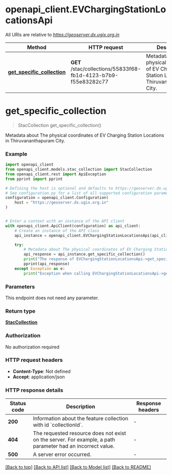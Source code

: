 # openapi_client.EVChargingStationLocationsApi

All URIs are relative to *https://geoserver.dx.ugix.org.in*

Method | HTTP request | Description
------------- | ------------- | -------------
[**get_specific_collection**](EVChargingStationLocationsApi.md#get_specific_collection) | **GET** /stac/collections/55833f68-fb1d-4123-b7b9-f55e83282c77 | Metadata about The physical coordinates of EV Charging Station Locations in Thiruvananthapuram City.


# **get_specific_collection**
> StacCollection get_specific_collection()

Metadata about The physical coordinates of EV Charging Station Locations in Thiruvananthapuram City.

### Example


```python
import openapi_client
from openapi_client.models.stac_collection import StacCollection
from openapi_client.rest import ApiException
from pprint import pprint

# Defining the host is optional and defaults to https://geoserver.dx.ugix.org.in
# See configuration.py for a list of all supported configuration parameters.
configuration = openapi_client.Configuration(
    host = "https://geoserver.dx.ugix.org.in"
)


# Enter a context with an instance of the API client
with openapi_client.ApiClient(configuration) as api_client:
    # Create an instance of the API class
    api_instance = openapi_client.EVChargingStationLocationsApi(api_client)

    try:
        # Metadata about The physical coordinates of EV Charging Station Locations in Thiruvananthapuram City.
        api_response = api_instance.get_specific_collection()
        print("The response of EVChargingStationLocationsApi->get_specific_collection:\n")
        pprint(api_response)
    except Exception as e:
        print("Exception when calling EVChargingStationLocationsApi->get_specific_collection: %s\n" % e)
```



### Parameters

This endpoint does not need any parameter.

### Return type

[**StacCollection**](StacCollection.md)

### Authorization

No authorization required

### HTTP request headers

 - **Content-Type**: Not defined
 - **Accept**: application/json

### HTTP response details

| Status code | Description | Response headers |
|-------------|-------------|------------------|
**200** | Information about the feature collection with id &#x60;collectionId&#x60;. |  -  |
**404** | The requested resource does not exist on the server. For example, a path parameter had an incorrect value. |  -  |
**500** | A server error occurred. |  -  |

[[Back to top]](#) [[Back to API list]](../README.md#documentation-for-api-endpoints) [[Back to Model list]](../README.md#documentation-for-models) [[Back to README]](../README.md)

